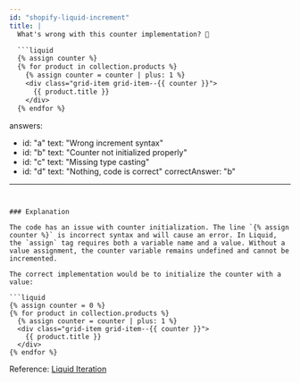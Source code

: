 ```yaml
---
id: "shopify-liquid-increment"
title: |
  What's wrong with this counter implementation? 🔢

  ```liquid
  {% assign counter %}
  {% for product in collection.products %}
    {% assign counter = counter | plus: 1 %}
    <div class="grid-item grid-item--{{ counter }}">
      {{ product.title }}
    </div>
  {% endfor %}
  ```
answers:
  - id: "a"
    text: "Wrong increment syntax"
  - id: "b"
    text: "Counter not initialized properly"
  - id: "c"
    text: "Missing type casting"
  - id: "d"
    text: "Nothing, code is correct"
correctAnswer: "b"
---
```


### Explanation

The code has an issue with counter initialization. The line `{% assign counter %}` is incorrect syntax and will cause an error. In Liquid, the `assign` tag requires both a variable name and a value. Without a value assignment, the counter variable remains undefined and cannot be incremented.

The correct implementation would be to initialize the counter with a value:

```liquid
{% assign counter = 0 %}
{% for product in collection.products %}
  {% assign counter = counter | plus: 1 %}
  <div class="grid-item grid-item--{{ counter }}">
    {{ product.title }}
  </div>
{% endfor %}
```

Reference: [Liquid Iteration](https://shopify.dev/api/liquid/tags/iteration) 